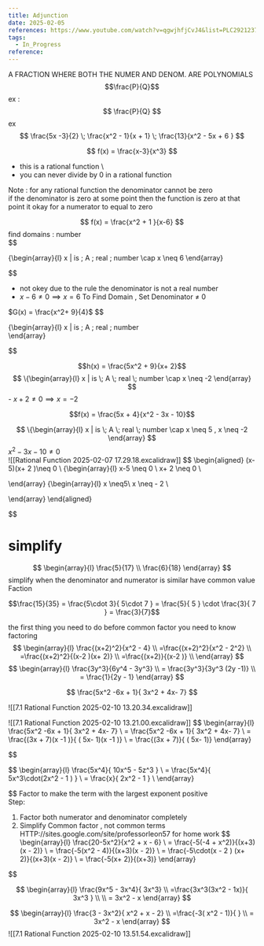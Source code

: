 ```yaml
---
title: Adjunction
date: 2025-02-05
references: https://www.youtube.com/watch?v=qgwjhfjCvJ4&list=PLC292123722B1B450&index=10
tags:
  - In_Progress
reference:
---
```


A FRACTION WHERE BOTH THE NUMER AND DENOM. ARE  POLYNOMIALS 
$$\frac{P}{Q}$$
 ex :  $$
 \frac{P}{Q}
 $$
 ex    
 $$
\frac{5x  -3}{2} \; \frac{x^2 - 1}{x + 1}  \;  \frac{13}{x^2  - 5x  + 6 }
 $$

$$
f(x)   = \frac{x-3}{x^3}
$$
- this is a rational  function  \
- you can never divide by 0  in a rational function  

Note : for any rational function the denominator   cannot be zero   
if the denominator is zero at some point then the function is zero at that point 
it okay for a numerator to equal to zero 

$$
f(x) =  \frac{x^2   + 1  }{x-6}
$$
find domains  : number  
$$


\{\begin{array}{l}
x |  is \;  A \; real \; number  \cap x \neq 6 
\end{array}


$$
- not okey due to the rule the denominator is not a real number 
- $x - 6  \neq 0 \implies x   = 6$ 
To Find Domain  , Set Denominator $\neq$ 0 


$G(x) = \frac{x^2+ 9}{4}$
$$


\{\begin{array}{l}
x |  is \;  A \; real \; number    
\end{array}


$$

$$h(x) =  \frac{5x^2 + 9}{x+ 2}$$$$
\{\begin{array}{l}
x |  is \;  A \; real \; number   \cap x \neq -2  
\end{array}
$$- $x + 2  \neq 0 \implies x   = -2$



$$f(x) =  \frac{5x + 4}{x^2 - 3x - 10}$$ 

$$
\{\begin{array}{l}
x |  is \;  A \; real \; number    \cap x \neq 5   , x  \neq -2 
\end{array}
$$ $x^2 - 3x - 10   \neq 0$  
![[Rational Function 2025-02-07 17.29.18.excalidraw]] 
$$
\begin{aligned}
(x-5)(x+ 2 )\neq 0  \\
\{\begin{array}{l}
x-5 \neq 0   \\
x+ 2 \neq 0  \\

\end{array} 
\{\begin{array}{l}
x \neq5\\
x \neq - 2 \\

\end{array}
\end{aligned}

$$ 
# simplify  
$$
\begin{array}{l}
\frac{5}{17}  \\
\frac{6}{18} 
\end{array} 
$$
simplify when the denominator and  numerator is similar have common value 
Faction 

$$\frac{15}{35}  =  \frac{5\cdot 3}{ 5\cdot 7 }  = \frac{5}{  5 } \cdot \frac{3}{  7   }  = \frac{3}{7}$$

the first thing  you need to do before  common factor you need to know factoring  
$$
\begin{array}{l}
\frac{(x+2)^2}{x^2 - 4}  \\
=\frac{(x+2)^2}{x^2 - 2^2}  \\
=\frac{(x+2)^2}{(x-2 )(x+ 2)} \\
=\frac{(x+2)}{(x-2 )} \\
\end{array} $$
$$ \begin{array}{l}
\frac{3y^3}{6y^4  - 3y^3}  \\
 = \frac{3y^3}{3y^3 (2y -1)} \\
= \frac{1}{2y - 1}
\end{array}
$$

$$
\frac{5x^2 -6x + 1}{ 3x^2 + 4x- 7} 
$$

![[7.1 Rational Function 2025-02-10 13.20.34.excalidraw]]

![[7.1 Rational Function 2025-02-10 13.21.00.excalidraw]]
$$ 
\begin{array}{l}
\frac{5x^2 -6x + 1}{ 3x^2 + 4x- 7}    \\
 = \frac{5x^2 -6x + 1}{ 3x^2 + 4x- 7}  \\
 = \frac{(3x + 7)(x -1 )}{ ( 5x- 1)(x -1 )}  \\
 = \frac{(3x + 7)}{ ( 5x- 1)}
\end{array} 

$$

$$ 
\begin{array}{l}
\frac{5x^4}{ 10x^5  -  5z^3 }    \\
 = \frac{5x^4}{ 5x^3\cdot(2x^2 - 1 ) }   \\
 = \frac{x}{ 2x^2 - 1 }  \\
\end{array} 

$$
Factor  to make the term with the largest exponent positive   
Step: 
1. Factor both numerator and denominator completely    
2. Simplify  Common factor , not common terms  
HTTP://sites.google.com/site/professorleon57  for home work 
$$
\begin{array}{l} 
\frac{20-5x^2}{x^2 + x - 6}   \\
= \frac{-5(-4 + x^2)}{(x+3)(x - 2)}   \\
 = \frac{-5(x^2 - 4)}{(x+3)(x - 2)}   \\
 = \frac{-5\cdot(x - 2 ) (x+ 2)}{(x+3)(x - 2)}   \\
 = \frac{-5(x+ 2)}{(x+3)} 
\end{array} 

$$


$$
\begin{array}{l}
\frac{9x^5  - 3x^4}{ 3x^3}  \\
=\frac{3x^3(3x^2  - 1x)}{ 3x^3 }  \\   \\
= 3x^2  - x 
\end{array}
$$ 



$$
\begin{array}{l}
\frac{3 -  3x^2}{ x^2 + x - 2}  \\
=\frac{-3( x^2  - 1)}{  }  \\ 
= 3x^2  - x 
\end{array}
$$
![[7.1 Rational Function 2025-02-10 13.51.54.excalidraw]] 